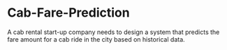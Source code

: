 # Cab-Fare-Prediction
A cab rental start-up company needs to design a system that predicts the fare amount for a cab ride in the city based on historical data. 
 
